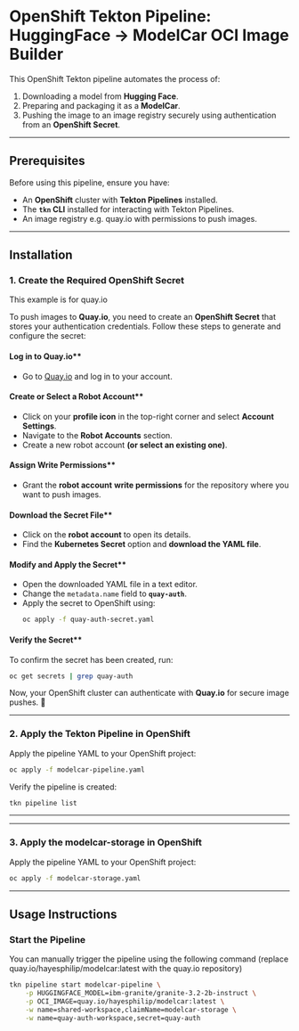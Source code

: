 
# **OpenShift Tekton Pipeline: HuggingFace -> ModelCar OCI Image Builder**

This OpenShift Tekton pipeline automates the process of:
1. Downloading a model from **Hugging Face**.
2. Preparing and packaging it as a **ModelCar**.
3. Pushing the image to an image registry securely using authentication from an **OpenShift Secret**.

---

## **Prerequisites**
Before using this pipeline, ensure you have:
- An **OpenShift** cluster with **Tekton Pipelines** installed.
- The **`tkn` CLI** installed for interacting with Tekton Pipelines.
- An image registry e.g. quay.io with permissions to push images.

---

## **Installation**

### **1. Create the Required OpenShift Secret**

This example is for quay.io

To push images to **Quay.io**, you need to create an **OpenShift Secret** that stores your authentication credentials. Follow these steps to generate and configure the secret:  

#### Log in to Quay.io**  
- Go to [Quay.io](https://quay.io/) and log in to your account.  

#### Create or Select a Robot Account**  
- Click on your **profile icon** in the top-right corner and select **Account Settings**.  
- Navigate to the **Robot Accounts** section.  
- Create a new robot account **(or select an existing one)**.  

#### Assign Write Permissions**  
- Grant the **robot account** **write permissions** for the repository where you want to push images.  

#### Download the Secret File**  
- Click on the **robot account** to open its details.  
- Find the **Kubernetes Secret** option and **download the YAML file**.  

#### Modify and Apply the Secret**  
- Open the downloaded YAML file in a text editor.  
- Change the `metadata.name` field to **`quay-auth`**.  
- Apply the secret to OpenShift using:  
  ```sh
  oc apply -f quay-auth-secret.yaml
  ```

#### Verify the Secret**  
To confirm the secret has been created, run:  
```sh
oc get secrets | grep quay-auth
```

Now, your OpenShift cluster can authenticate with **Quay.io** for secure image pushes. 🚀

---

### **2. Apply the Tekton Pipeline in OpenShift**
Apply the pipeline YAML to your OpenShift project:
```sh
oc apply -f modelcar-pipeline.yaml
```

Verify the pipeline is created:
```sh
tkn pipeline list
```

---

---

### **3. Apply the modelcar-storage in OpenShift**

Apply the pipeline YAML to your OpenShift project:
```sh
oc apply -f modelcar-storage.yaml
```

---

## **Usage Instructions**

### **Start the Pipeline**
You can manually trigger the pipeline using the following command (replace quay.io/hayesphilip/modelcar:latest with the quay.io repository)

```sh
tkn pipeline start modelcar-pipeline \
    -p HUGGINGFACE_MODEL=ibm-granite/granite-3.2-2b-instruct \
    -p OCI_IMAGE=quay.io/hayesphilip/modelcar:latest \
    -w name=shared-workspace,claimName=modelcar-storage \
    -w name=quay-auth-workspace,secret=quay-auth
```